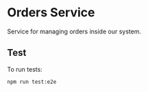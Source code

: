# Orders Service

Service for managing orders inside our system.

## Test

To run tests:

```
npm run test:e2e
```
